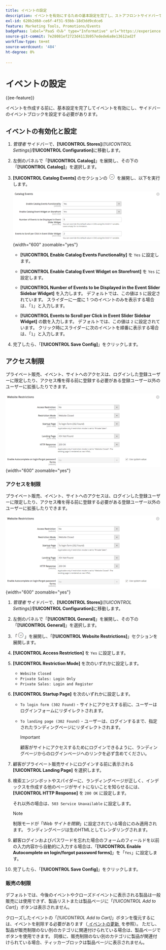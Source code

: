 ```yaml
---
title: イベントの設定
description: イベントを有効にするための基本設定を完了し、ストアフロントサイドバーでイベントブロックを設定する方法について説明します。
exl-id: 620b2d60-ce6f-4f31-93bb-18d3dd9cdce6
feature: Marketing Tools, Promotions/Events
badgePaas: label="PaaS のみ" type="Informative" url="https://experienceleague.adobe.com/ja/docs/commerce/user-guides/product-solutions" tooltip="Adobe Commerce on Cloud プロジェクト（Adobeが管理する PaaS インフラストラクチャ）およびオンプレミスプロジェクトにのみ適用されます。"
source-git-commit: 7e28081ef2723d4113b957edede6a8e13612ad2f
workflow-type: tm+mt
source-wordcount: '484'
ht-degree: 0%

---
```


# イベントの設定

{{ee-feature}}

イベントを作成する前に、基本設定を完了してイベントを有効にし、サイドバーのイベントブロックを設定する必要があります。

## イベントの有効化と設定

1. _管理者_ サイドバーで、**[!UICONTROL Stores]**/_[!UICONTROL Settings]_/**[!UICONTROL Configuration]**&#x200B;に移動します。

1. 左側のパネルで「**[!UICONTROL Catalog]**」を展開し、その下の「**[!UICONTROL Catalog]**」を選択します。

1. **[!UICONTROL Catalog Events]** のセクションの ![&#x200B; 展開セレクター &#x200B;](../assets/icon-display-expand.png) を展開し、以下を実行します。

   ![&#x200B; カタログの設定 – カタログイベント &#x200B;](../configuration-reference/catalog/assets/catalog-events.png){width="600" zoomable="yes"}

   - **[!UICONTROL Enable Catalog Events Functionality]** を `Yes` に設定します。

   - **[!UICONTROL Enable Catalog Event Widget on Storefront]** を `Yes` に設定します。

   - **[!UICONTROL Number of Events to be Displayed in the Event Slider Sidebar Widget]** を入力します。 デフォルトでは、この値は `5` に設定されています。 スライダーに一度に 1 つのイベントのみを表示する場合は、「`1`」と入力します。

   - **[!UICONTROL Events to Scroll per Click in Event Slider Sidebar Widget]** の数を入力します。 デフォルトでは、この値は `2` に設定されています。 クリック時にスライダーに次のイベントを順番に表示する場合は、「`1`」と入力します。

1. 完了したら、「**[!UICONTROL Save Config]**」をクリックします。

## アクセス制限

プライベート販売、イベント、サイトへのアクセスは、ログインした登録ユーザーに限定したり、アクセス権を得る前に登録する必要がある登録ユーザー以外のユーザーに拡張したりできます。

![&#x200B; 一般設定 – web サイトの制限 &#x200B;](../configuration-reference/general/assets/general-website-restrictions.png){width="600" zoomable="yes"}

### アクセスを制限

プライベート販売、イベント、サイトへのアクセスは、ログインした登録ユーザーに限定したり、アクセス権を得る前に登録する必要がある登録ユーザー以外のユーザーに拡張したりできます。

![&#x200B; 一般設定 – web サイトの制限 &#x200B;](../configuration-reference/general/assets/general-website-restrictions.png){width="600" zoomable="yes"}

1. _管理者_ サイドバーで、**[!UICONTROL Stores]**/_[!UICONTROL Settings]_/**[!UICONTROL Configuration]**&#x200B;に移動します。

1. 左側のパネルで「**[!UICONTROL General]**」を展開し、その下の「**[!UICONTROL General]**」を選択します。

1. 「![&#x200B; 展開セレクター &#x200B;](../assets/icon-display-expand.png)」を展開し、「**[!UICONTROL Website Restrictions]**」セクションを展開します。

1. **[!UICONTROL Access Restriction]** を `Yes` に設定します。

1. **[!UICONTROL Restriction Mode]** を次のいずれかに設定します。

   - `Website Closed`
   - `Private Sales: Login Only`
   - `Private Sales: Login and Register`

1. **[!UICONTROL Startup Page]** を次のいずれかに設定します。

   - `To login form (302 Found)` - サイトにアクセスする前に、ユーザーはログインフォームにリダイレクトされます。

   - `To landing page (302 Found)` - ユーザーは、ログインするまで、指定されたランディングページにリダイレクトされます。

     >[!IMPORTANT]
     >
     >顧客がサイトにアクセスするためにログインできるように、ランディングページからのログインページへのリンクを必ず含めてください。

1. 顧客がプライベート販売サイトにログインする前に表示される **[!UICONTROL Landing Page]** を選択します。

1. 検索エンジンボットやスパイダーに、ランディングページが正しく、インデックスを作成する他のページがサイトにないことを知らせるには、**[!UICONTROL HTTP Response]** を `200 OK` に設定します。

   それ以外の場合は、`503 Service Unavailable` に設定します。

   >[!NOTE]
   >
   >制限モードが「_Web サイトを閉鎖_」に設定されている場合にのみ適用されます。 ランディングページは生のHTMLとしてレンダリングされます。

1. 顧客ログインおよびパスワードを忘れた場合のフォームのフィールドを以前の入力内容から自動的に入力する場合は、「**[!UICONTROL Enable Autocomplete on login/forgot password forms]**」を「`Yes`」に設定します。

1. 完了したら、「**[!UICONTROL Save Config]**」をクリックします。

### 販売の制限

デフォルトでは、今後のイベントやクローズドイベントに表示される製品は一般販売には使用できず、製品リストまたは製品ページに「_[!UICONTROL Add to Cart]_」ボタンは表示されません。

クローズしたイベントの「_[!UICONTROL Add to Cart]_」ボタンを復元するには、イベントを削除する必要があります（[&#x200B; イベントの更新 &#x200B;](event-create.md#update-events) を参照）。 ただし、製品が販売制限のない別のカテゴリに関連付けられている場合は、製品ページでボタンを使用できます。 同様に、販売制限のない別のカテゴリに製品が関連付けられている場合、ティッカーブロックは製品ページに表示されません。
